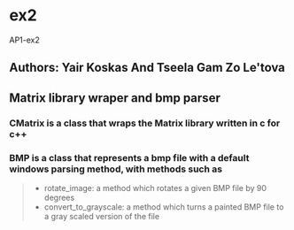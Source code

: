 # ex2
AP1-ex2
## Authors: Yair Koskas And Tseela Gam Zo Le'tova
## Matrix library wraper and bmp parser

### CMatrix is a class that wraps the Matrix library written in c for c++

### BMP is a class that represents a bmp file with a default windows parsing method, with methods such as
>- rotate_image: a method which rotates a given BMP file by 90 degrees
>- convert_to_grayscale: a method which turns a painted BMP file to a gray scaled version of the file
